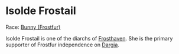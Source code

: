 # Isolde Frostail

Race: [Bunny (Frostfur)](../../races/bunnies.md)

Isolde Frostail is one of the diarchs of [Frosthaven](../../locations/city_frosthaven.md). She is the primary supporter of Frostfur independence on [Dargia](../../locations/dargian_isles.md).